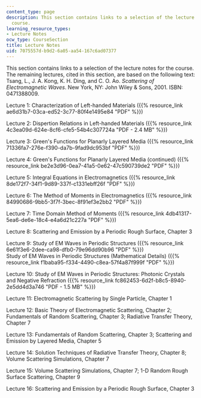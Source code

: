 ```yaml
---
content_type: page
description: This section contains links to a selection of the lecture notes for the
  course.
learning_resource_types:
- Lecture Notes
ocw_type: CourseSection
title: Lecture Notes
uid: 7075557d-b9d2-6a05-aa54-167c6ad07377
---
```


This section contains links to a selection of the lecture notes for the course. The remaining lectures, cited in this section, are based on the following text: Tsang, L., J. A. Kong, K. H. Ding, and C. O. Ao. _Scattering of Electromagnetic Waves_. New York, NY: John Wiley & Sons, 2001. ISBN: 0471388009.

Lecture 1: Characterization of Left-handed Materials ({{% resource_link ae6d31b7-03ca-ed52-3c77-80f4e1495e84 "PDF" %}})

Lecture 2: Dispertion Relations in Left-handed Materials ({{% resource_link 4c3ea09d-624e-8cf6-cfe5-54b4c307724a "PDF - 2.4 MB" %}})

Lecture 3: Green's Functions for Planarly Layered Media ({{% resource_link 71336fa7-276e-f390-da7b-9fad9dc953bf "PDF" %}})

Lecture 4: Green's Functions for Planarly Layered Media (continued) ({{% resource_link be2e3d96-0ea7-41a5-0e62-47c590739de2 "PDF" %}})

Lecture 5: Integral Equations in Electromagnetics ({{% resource_link 8de172f7-34f1-9d89-337f-c1331ebff26f "PDF" %}})

Lecture 6: The Method of Moments in Electromagnetics ({{% resource_link 84990686-9bb5-3f7f-3bec-8f91ef3e2bb2 "PDF" %}})

Lecture 7: Time Domain Method of Moments ({{% resource_link 4db41317-5ea6-de6e-18c4-e4a6d21c227a "PDF" %}})

Lecture 8: Scattering and Emission by a Periodic Rough Surface, Chapter 3

Lecture 9: Study of EM Waves in Periodic Structures ({{% resource_link 6e61f3e6-2dee-ca98-dfb0-79e96dd90b96 "PDF" %}})  
Study of EM Waves in Periodic Structures (Mathematical Details) ({{% resource_link f1baba95-f334-4490-c8ea-57f4a87f999f "PDF" %}})

Lecture 10: Study of EM Waves in Periodic Structures: Photonic Crystals and Negative Refraction ({{% resource_link fc862453-6d2f-b8c5-8940-2e5dd4d3a746 "PDF - 1.5 MB" %}})

Lecture 11: Electromagnetic Scattering by Single Particle, Chapter 1

Lecture 12: Basic Theory of Electromagnetic Scattering, Chapter 2; Fundamentals of Random Scattering, Chapter 3; Radiative Transfer Theory, Chapter 7

Lecture 13: Fundamentals of Random Scattering, Chapter 3; Scattering and Emission by Layered Media, Chapter 5

Lecture 14: Solution Techniques of Radiative Transfer Theory, Chapter 8; Volume Scattering Simulations, Chapter 7

Lecture 15: Volume Scattering Simulations, Chapter 7; 1-D Random Rough Surface Scattering, Chapter 9

Lecture 16: Scattering and Emission by a Periodic Rough Surface, Chapter 3